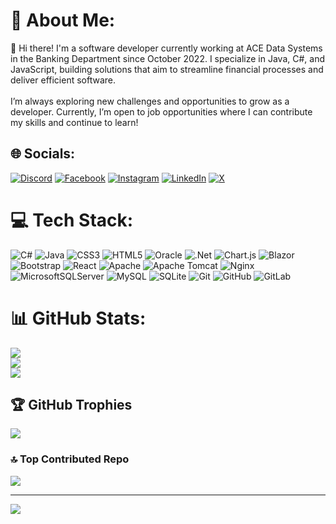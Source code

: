 # 💫 About Me:
👋 Hi there! I'm a software developer currently working at ACE Data Systems in the Banking Department since October 2022. I specialize in Java, C#, and JavaScript, building solutions that aim to streamline financial processes and deliver efficient software.<br><br>I’m always exploring new challenges and opportunities to grow as a developer. Currently, I’m open to job opportunities where I can contribute my skills and continue to learn!


## 🌐 Socials:
[![Discord](https://img.shields.io/badge/Discord-%237289DA.svg?logo=discord&logoColor=white)](https://discord.gg/phyuphyuthin2004) [![Facebook](https://img.shields.io/badge/Facebook-%231877F2.svg?logo=Facebook&logoColor=white)](https://facebook.com/phyu.thin.1922004) [![Instagram](https://img.shields.io/badge/Instagram-%23E4405F.svg?logo=Instagram&logoColor=white)](https://instagram.com/tranquil_dabria) [![LinkedIn](https://img.shields.io/badge/LinkedIn-%230077B5.svg?logo=linkedin&logoColor=white)](https://linkedin.com/in/phyu-phyu-thin-ppt) [![X](https://img.shields.io/badge/X-black.svg?logo=X&logoColor=white)](https://x.com/dabria_2004) 

# 💻 Tech Stack:
![C#](https://img.shields.io/badge/c%23-%23239120.svg?style=flat&logo=csharp&logoColor=white) ![Java](https://img.shields.io/badge/java-%23ED8B00.svg?style=flat&logo=openjdk&logoColor=white) ![CSS3](https://img.shields.io/badge/css3-%231572B6.svg?style=flat&logo=css3&logoColor=white) ![HTML5](https://img.shields.io/badge/html5-%23E34F26.svg?style=flat&logo=html5&logoColor=white) ![Oracle](https://img.shields.io/badge/Oracle-F80000?style=flat&logo=oracle&logoColor=white) ![.Net](https://img.shields.io/badge/.NET-5C2D91?style=flat&logo=.net&logoColor=white) ![Chart.js](https://img.shields.io/badge/chart.js-F5788D.svg?style=flat&logo=chart.js&logoColor=white) ![Blazor](https://img.shields.io/badge/blazor-%235C2D91.svg?style=flat&logo=blazor&logoColor=white) ![Bootstrap](https://img.shields.io/badge/bootstrap-%238511FA.svg?style=flat&logo=bootstrap&logoColor=white) ![React](https://img.shields.io/badge/react-%2320232a.svg?style=flat&logo=react&logoColor=%2361DAFB) ![Apache](https://img.shields.io/badge/apache-%23D42029.svg?style=flat&logo=apache&logoColor=white) ![Apache Tomcat](https://img.shields.io/badge/apache%20tomcat-%23F8DC75.svg?style=flat&logo=apache-tomcat&logoColor=black) ![Nginx](https://img.shields.io/badge/nginx-%23009639.svg?style=flat&logo=nginx&logoColor=white) ![MicrosoftSQLServer](https://img.shields.io/badge/Microsoft%20SQL%20Server-CC2927?style=flat&logo=microsoft%20sql%20server&logoColor=white) ![MySQL](https://img.shields.io/badge/mysql-4479A1.svg?style=flat&logo=mysql&logoColor=white) ![SQLite](https://img.shields.io/badge/sqlite-%2307405e.svg?style=flat&logo=sqlite&logoColor=white) ![Git](https://img.shields.io/badge/git-%23F05033.svg?style=flat&logo=git&logoColor=white) ![GitHub](https://img.shields.io/badge/github-%23121011.svg?style=flat&logo=github&logoColor=white) ![GitLab](https://img.shields.io/badge/gitlab-%23181717.svg?style=flat&logo=gitlab&logoColor=white)
# 📊 GitHub Stats:
![](https://github-readme-stats.vercel.app/api?username=phyuphyuthin-coding&theme=tokyonight&hide_border=false&include_all_commits=true&count_private=false)<br/>
![](https://github-readme-streak-stats.herokuapp.com/?user=phyuphyuthin-coding&theme=tokyonight&hide_border=false)<br/>
![](https://github-readme-stats.vercel.app/api/top-langs/?username=phyuphyuthin-coding&theme=tokyonight&hide_border=false&include_all_commits=true&count_private=false&layout=compact)

## 🏆 GitHub Trophies
![](https://github-profile-trophy.vercel.app/?username=phyuphyuthin-coding&theme=tokyonight&no-frame=false&no-bg=false&margin-w=4)

<!-- ### ✍️ Random Dev Quote
![](https://quotes-github-readme.vercel.app/api?type=horizontal&theme=radical) -->

### 🔝 Top Contributed Repo
![](https://github-contributor-stats.vercel.app/api?username=phyuphyuthin-coding&limit=5&theme=tokyonight&combine_all_yearly_contributions=true)

---
[![](https://visitcount.itsvg.in/api?id=phyuphyuthin-coding&label=Profile%20Views&color=1&icon=0&pretty=true)](https://visitcount.itsvg.in)
<!-- [![](https://visitcount.itsvg.in/api?id=phyuphyuthin-coding&icon=0&color=0)](https://visitcount.itsvg.in) -->

<!-- Proudly created with GPRM ( https://gprm.itsvg.in ) -->
